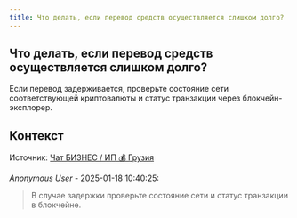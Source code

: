 ```yaml
---
title: Что делать, если перевод средств осуществляется слишком долго?
---
```


## Что делать, если перевод средств осуществляется слишком долго?

Если перевод задерживается, проверьте состояние сети соответствующей криптовалюты и статус транзакции через блокчейн-эксплорер.

## Контекст

Источник: [Чат БИЗНЕС / ИП 💰 Грузия](https://t.me/ip_ge)

_Anonymous User_ - 2025-01-18 10:40:25:

> В случае задержки проверьте состояние сети и статус транзакции в блокчейне.
